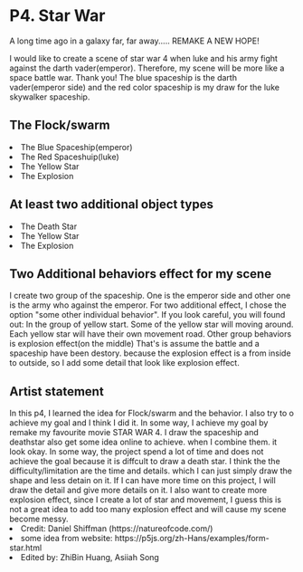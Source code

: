 <h1>P4. Star War</h1>
A long time ago in a galaxy far, far away.....
REMAKE A NEW HOPE!

I would like to create a scene of star war 4 when luke and his army fight against the darth vader(emperor). Therefore, my scene will be more like a space battle war. Thank you! The blue spaceship is the darth vader(emperor side) and the red color spaceship is my draw for the luke skywalker spaceship.

<h2>The Flock/swarm</h2>
<li>The Blue Spaceship(emperor)</li>
<li>The Red Spaceshuip(luke)</li>
<li>The Yellow Star</li>
<li>The Explosion</li>

<h2>At least two additional object types</h2>
<li>The Death Star</li>
<li>The Yellow Star</li>
<li>The Explosion</li>

<h2>Two Additional behaviors effect for my scene</h2>
I create two group of the spaceship. One is the emperor side and other one is the army who against the emperor. For two additional effect, I chose the option "some other individual behavior". If you look careful, you will found out: In the group of yellow start. Some of the yellow star will moving around. Each yellow star will have their own movement road. Other group behaviors is explosion effect(on the middle) That's is assume the battle and a spaceship have been destory. because the explosion effect is a from inside to outside, so I add some detail that look like explosion effect.

<h2>Artist statement</h2>
In this p4, I learned the idea for Flock/swarm and the behavior. I also try to o achieve my goal and I think I did it. In some way, I achieve my goal by remake my favourite movie STAR WAR 4. I draw the spaceship and deathstar also get some idea online to achieve. when I combine them. it look okay. In some way, the project spend a lot of time and does not achieve the goal because it is diffcult to draw a death star. I think the the difficulty/limitation are the time and details. which I can just simply draw the shape and less detain on it. If I can have more time on this project, I will draw the detail and give more details on it. I also want to create more explosion effect, since I create a lot of star and movement, I guess this is not a great idea to add too many explosion effect and will cause my scene become messy.


<li>Credit: Daniel Shiffman (https://natureofcode.com/)</li>
<li>some idea from website: https://p5js.org/zh-Hans/examples/form-star.html</li>
<li>Edited by: ZhiBin Huang, Asiiah Song</li>
